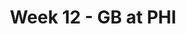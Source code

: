 ---
layout: game
title: Week 12 - GB at PHI
season: 2005
game_id: 2005_12_GB_PHI
away_team: GB
home_team: PHI
---